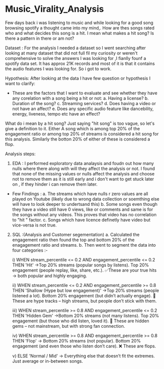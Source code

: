 # Music_Virality_Analysis

Few days back i was listening to music and while looking for a good song browsing spotify a thought came into my mind,. How are thes songs rated who and what decides this song is a hit. I mean what makes a hit song? Is there a pattern in there or am not?

Dataset :
For the analysis I needed a dataset so I went searching after looking at many dataset that did not full fil my curiosity or weren't comprehensive to solve the answers I was looking for ,I fianlly founf a spotify data set. It has approx 21K records and most of it is that it contains the audio features I was looking for. So i got to work.

Hypothesis:
After looking at the data I have few question or hypothesis I want to clarify:
- These are the factors that I want to evaluate and see whether they have any corelation with a song being a hit or not:
  a. Having a license?
  b. Duration of the song?
  c. Streaming services?
  d. Does having a video or not have an affect?
  e. Does any specific audio feature like dancebility, energy, liveness, tempo etc have an effect?

What do i mean by a hit song?
Just saying "hit song" is too vague, so let's give a definition to it. Either A song which is among top 20% of the engagement ratio or among top 20% of streams is considered a hit song for this analysis. Similarly the botton 20% of either of these is considered a flop.

Analysis steps:

1. EDA : I performed exploratory data analaysis and foudn out how many nulls where there along with will they affect the analysis or not. I found that none of the missing values or nulls affect the analysis and choose not to remove them as it is still early and i don't want to get stuck later on , if they hinder i can remove them later.
- Few Findings :
  a. The streams which have nulls r zero values are all played on Youtube (likely due to wrong data collection or soemthing else will have to look deeper to undertsand this)
  b. Some songs even though they have a video still have 0 views, like or comments and same is for the songs without any videos. This proves that video has no correlation to "hit " factor.
  c. Songs which have licence definetly have video but vice-versa is not true.

2. SQL :(Analysis and Customer segementation)
   a. Calculated the engagement ratio then found the top and bottom 20% of the enagagement ratio and streams.
   b. Then went to segment the data into four categories :-

    i) WHEN stream_percentile <= 0.2 AND engagement_percentile <= 0.2 THEN 'Hit'
      ->Top 20% streams (popular songs by listens).
       Top 20% engagement (people replay, like, share, etc.).
       ✅These are your true hits → both popular and highly engaging.

    ii) WHEN stream_percentile <= 0.2 AND engagement_percentile >= 0.8 THEN 'Shallow (Hype but low engagement)'
      ->Top 20% streams (people listened a lot).
        Bottom 20% engagement (but didn’t actually engage).
       🚨 These are hype tracks – high streams, but people don’t stick with them.

   iii) WHEN stream_percentile >= 0.8 AND engagement_percentile <= 0.2 THEN 'Hidden Gem'
      ->Bottom 20% streams (not many listens).
        Top 20% engagement (but those who did listen, loved it).
       🌟 These are hidden gems – not mainstream, but with strong fan connection.

   iv) WHEN stream_percentile >= 0.8 AND engagement_percentile >= 0.8 THEN 'Flop'
      -> Bottom 20% streams (not popular).
         Bottom 20% engagement (and even those who listen don’t care).
        ❌ These are flops.

   v) ELSE 'Normal / Mid'
     -> Everything else that doesn’t fit the extremes.
        Just average or in-between songs.

   
